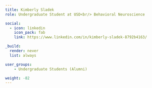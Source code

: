 ```yaml
---
title: Kimberly Sladek
role: Undergraduate Student at USD<br/> Behavioral Neuroscience

social:
  - icon: linkedin
    icon_pack: fab
    link: https://www.linkedin.com/in/kimberly-sladek-8792b4163/

_build:
  render: never
  list: always

user_groups:
    - Undergraduate Students (Alumni)

weight: -82
---
```

